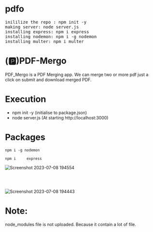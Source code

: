 # pdfo
<pre>inililize the repo : npm init -y
making server: node server.js
installing express: npm i express
installing nodemon: npm i -g nodemon
installing multer: npm i multer</pre>
# (🅿️)PDF-Mergo
PDF_Mergo is a PDF Merging app. We can merge two or more pdf just a click on submit and download merged PDF.
# Execution
* npm init -y     (initialise to package.json) 
* node server.js  (At starting http://localhost:3000)
# Packages
                                              
                                              
                                               

```npm i -g nodemon ```

```npm i     express``` 

![Screenshot 2023-07-08 194554](https://github.com/Beyound3d/pdf-mergo-/assets/129869652/3b9e44fa-7a47-4413-854e-21a348c11a1e)

<BR>
<BR>

![Screenshot 2023-07-08 194443](https://github.com/Beyound3d/pdf-mergo-/assets/129869652/bfc5b18a-d7ac-401e-88dd-c0df91377f40)

# Note:
node_modules file is not uploaded. Because it contain a lot of file.


